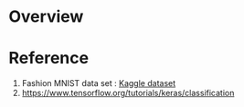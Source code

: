 # Overview

# Reference
1. Fashion MNIST data set : [Kaggle dataset](https://www.kaggle.com/zalando-research/fashionmnist)
2. https://www.tensorflow.org/tutorials/keras/classification
